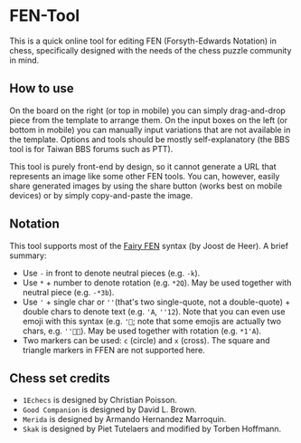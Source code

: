 # FEN-Tool

This is a quick online tool for editing FEN (Forsyth-Edwards Notation) in chess, specifically designed with the needs of the chess puzzle community in mind.

## How to use

On the board on the right (or top in mobile) you can simply drag-and-drop piece from the template to arrange them. On the input boxes on the left (or bottom in mobile) you can manually input variations that are not available in the template. Options and tools should be mostly self-explanatory (the BBS tool is for Taiwan BBS forums such as PTT).

This tool is purely front-end by design, so it cannot generate a URL that represents an image like some other FEN tools. You can, however, easily share generated images by using the share button (works best on mobile devices) or by simply copy-and-paste the image.

## Notation

This tool supports most of the [Fairy FEN](https://www.janko.at/Retros/d.htm) syntax (by Joost de Heer). A brief summary:

- Use `-` in front to denote neutral pieces (e.g. `-k`).
- Use `*` + number to denote rotation (e.g. `*2Q`). May be used together with neutral piece (e.g. `-*3b`).
- Use `'` + single char or `''`(that's two single-quote, not a double-quote) + double chars to denote text (e.g. `'A`, `''12`). Note that you can even use emoji with this syntax (e.g. `'🦆`; note that some emojis are actually two chars, e.g. `''🎅🏻`).  May be used together with rotation (e.g. `*1'A`).
- Two markers can be used: `c` (circle) and `x` (cross). The square and triangle markers in FFEN are not supported here.

## Chess set credits

- `1Echecs` is designed by Christian Poisson.
- `Good Companion` is designed by David L. Brown.
- `Merida` is designed by Armando Hernandez Marroquin.
- `Skak` is designed by Piet Tutelaers and modified by Torben Hoffmann.